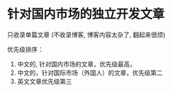 # 针对国内市场的独立开发文章
只收录单篇文章 (不收录博客, 博客内容太杂了, 翻起来很烦)

优先级排序：
1. 中文的, 针对国内市场的文章，优先级最高，
2. 中文的，针对国际市场（外国人）的文章，优先级第二
3. 英文文章优先级第三
